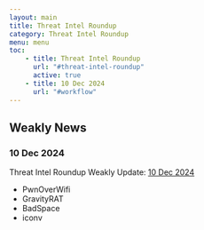 ```yaml
---
layout: main
title: Threat Intel Roundup
category: Threat Intel Roundup
menu: menu
toc:
    - title: Threat Intel Roundup
      url: "#threat-intel-roundup"
      active: true
    - title: 10 Dec 2024
      url: "#workflow"
---
```



## Weakly News

### **10 Dec 2024**

Threat Intel Roundup Weakly Update:
[10 Dec 2024](/threats-update/11-01-2024)

- PwnOverWifi
- GravityRAT
- BadSpace
- iconv
